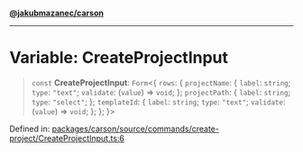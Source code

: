 [**@jakubmazanec/carson**](../README.md)

---

# Variable: CreateProjectInput

> `const` **CreateProjectInput**: `Form`\<\{ `rows`: \{ `projectName`: \{ `label`: `string`; `type`:
> `"text"`; `validate`: (`value`) => `void`; \}; `projectPath`: \{ `label`: `string`; `type`:
> `"select"`; \}; `templateId`: \{ `label`: `string`; `type`: `"text"`; `validate`: (`value`) =>
> `void`; \}; \}; \}\>

Defined in:
[packages/carson/source/commands/create-project/CreateProjectInput.ts:6](https://github.com/jakubmazanec/tools/blob/026d472564678641afd0039e9c07d936f221ca46/packages/carson/source/commands/create-project/CreateProjectInput.ts#L6)
